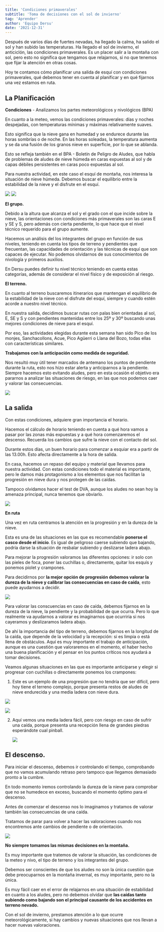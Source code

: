 ```yaml
---
title: 'Condiciones primaverales'
subtitle: 'Toma de decisiones con el sol de invierno'
tag: 'Aprender'
author: 'Equipo Dersu'
date: '2021-12-31'
---
```


Después de varios días de fuertes nevadas, ha llegado la calma, ha salido el sol y han subido las temperaturas. Ha llegado el sol de invierno, el anticiclón, las condiciones primaverales. Es un placer salir a la montaña con sol, pero esto no significa que tengamos que relajarnos, si no que tenemos que fijar la atención en otras cosas.

Hoy te contamos cómo planificar una salida de esquí con condiciones primaverales, qué debemos tener en cuenta al planificar y en qué fijarnos una vez estamos en ruta. 

## La Planificación

**Condiciones** - Analizamos los partes meteorológicos y nivológicos (BPA)

En cuanto a la meteo, vemos las condiciones primaverales: días y noches despejadas, con temperaturas mínimas y máximas relativamente suaves. 

Esto significa que la nieve gana en humedad y se endurece durante las horas sombrías o de noche. En las horas soleadas, la temperatura aumenta y se da una fusión de los granos nieve en superficie, por lo que se ablanda.

Esto se refleja también en el BPA - Boletín de Peligro de Aludes, que habla de problemas de aludes de nieve húmeda en caras expuestas al sol y de capas débiles persistentes en caras poco expuestas al sol.

Para nuestra actividad, en este caso el esquí de montaña, nos interesa la situación de nieve húmeda. Debemos buscar el equilibrio entre la estabilidad de la nieve y el disfrute en el esquí.

![](https://dersu.uz/images/posts/condiciones-primaverales/picture-01.jpeg)
![](https://dersu.uz/images/posts/condiciones-primaverales/picture-02.jpeg)


**El grupo.**

Debido a la altura que alcanza el sol y el grado con el que incide sobre la nieve, las orientaciones con condiciones más primaverales son las caras E y SE y S, pero además con cierta pendiente, lo que hace que el nivel técnico requerido para el grupo aumente. 

Hacemos un análisis del los integrantes del grupo en función de sus niveles, teniendo en cuenta los tipos de terreno y pendientes que frecuentan, las capacidades de orientación y las técnicas de esquí que son capaces de ejecutar.  No podemos olvidarnos de sus conocimientos de nivología y primeros auxilios. 

En Dersu puedes definir tu nivel técnico teniendo en cuenta estas categorías, además de considerar el nivel físico y de exposición al riesgo.



**El terreno.**

En cuanto al terreno buscaremos itinerarios que mantengan el equilibrio de la estabilidad de la nieve con el disfrute del esquí, siempre y cuando estén acorde a nuestro nivel técnico. 

En nuestra salida, decidimos buscar rutas con palas bien orientadas al sol, E, SE y S y con pendientes mantenidas entre los 25º y 30º buscando unas mejores condiciones de nieve para el esquí. 

Por eso, las actividades elegidas durante esta semana han sido Pico de los monjes, Sanchacollons, Acue, Pico Agüerri o Llana del Bozo, todas ellas con características similares.

**Trabajamos con la anticipación como medida de seguridad.**

Nos resultó muy útil tener marcados de antemano los puntos de pendiente durante la ruta, esto nos hizo estar alerta y anticiparnos a la pendiente. Siempre hacemos esto evitando aludes, pero en esta ocasión el objetivo era pararnos a analizar las situaciones de riesgo, en las que nos podemos caer y valorar las consecuencias. 



![](https://dersu.uz/images/posts/condiciones-primaverales/picture-03.jpeg)



## La salida

Con estas condiciones, adquiere gran importancia el horario. 

Hacemos el cálculo de horario teniendo en cuenta a qué hora vamos a pasar por las zonas más expuestas y a qué hora comenzaremos el descenso. Recuerda los cambios que sufre la nieve con el contacto del sol. 

Durante estos días, un buen horario para comenzar a esquiar era a partir de las 13.00h. Esto afecta directamente a la hora de salida.

En casa, hacemos un repaso del equipo y material que llevamos para nuestra actividad. Con estas condiciones todo el material es importante, pero le damos más protagonismo a los elementos que nos facilitan la progresión en nieve dura y nos protegen de las caídas.

Tampoco olvidamos hacer el test de DVA, aunque los aludes no sean hoy la amenaza principal, nunca tenemos que obviarlo.

![](https://dersu.uz/images/posts/condiciones-primaverales/picture-04.jpeg)

**En ruta**

Una vez en ruta centramos la atención en la progresión y en la dureza de la nieve. 

Esta es una de las situaciones en las que es recomendable **ponerse el casco desde el inicio**. Es igual de peligroso caerse subiendo que bajando, podría darse la situación de resbalar subiendo y deslizarse ladera abajo.

Para mejorar la progresión valoramos las diferentes opciones: ir solo con las pieles de foca, poner las cuchillas o, directamente, quitar los esquís y ponemos piolet y crampones. 

Para decidirnos por **la mejor opción de progresión debemos valorar la dureza de la nieve y calibrar las consecuencias en caso de caída**, esto puede ayudarnos a decidir.

![](https://dersu.uz/images/posts/condiciones-primaverales/picture-05.jpeg)

Para valorar las conscuencias en caso de caída, debemos fijarnos en la dureza de la nieve, la pendiente y la probabilidad de que ocurra. Pero lo que realmente va ayudarnos a valorar es imaginarnos que ocurriria si nos cayeramos y deslizaramos ladera abajo. 

De ahí la importancia del tipo de terreno, debemos fijarnos en la longitud de la caída, que depende de la velocidad y la recepción: si es limpia o está llena de obstáculos. Aquí es muy importante el trabajo de anticipación, aunque es una cuestión que valoraremos en el momento, el haber hecho una buena planificación y el pensar en los puntos críticos nos ayudará a tomar decisiones.



Veamos algunas situaciones en las que es importante anticiparse y elegir si progresar con cuchillas o directamente ponemos los crampones:

1. Este es un ejemplo de una progresión que no tendría que ser difícil, pero hoy tiene el terreno complejo, porque presenta restos de aludes de nieve endurecida y una media ladera con nieve dura. 

![](https://dersu.uz/images/posts/condiciones-primaverales/picture-06.jpeg)

![](https://dersu.uz/images/posts/condiciones-primaverales/picture-07.jpeg)

2. Aquí vemos una media ladera fácil, pero con riesgo en caso de sufrir una caída, porque presenta una recepción llena de grandes piedras esperándote cual pinball. 

    ![](https://dersu.uz/images/posts/condiciones-primaverales/picture-08.jpeg)



## **El descenso.**

Para iniciar el descenso, debemos ir controlando el tiempo, comprobando que no vamos acumulando retraso pero tampoco que llegamos demasiado pronto a la cumbre. 

En todo momento iremos controlando la dureza de la nieve para comprobar que no se humedece en exceso, buscando el momento óptimo para el descenso. 

Antes de comenzar el descenso nos lo imaginamos y tratamos de valorar también las consecuencias de una caída. 

Tratamos de parar para volver a hacer las valoraciones cuando nos encontremos ante cambios de pendiente o de orientación. 

![](https://dersu.uz/images/posts/condiciones-primaverales/picture-09.jpeg)

**No siempre tomamos las mismas decisiones en la montaña.** 

Es muy importante que tratemos de valorar la situación, las condiciones de la meteo y nivo, el tipo de terreno y los integrantes del grupo. 

Debemos ser conscientes de que los aludes no son la única cuestión que debe preocuparnos en la montaña invernal, es muy importante, pero no la única. 

Es muy fácil caer en el error de relajarnos en una situación de estabilidad en cuanto a los aludes, pero no debemos olvidar que **las caídas tanto subiendo como bajando son el principal causante de los accidentes en terreno nevado.**

Con el sol de invierno, prestamos atención a lo que ocurre meteorológicamente, si hay cambios y  nuevas situaciones que nos llevan a hacer nuevas valoraciones.